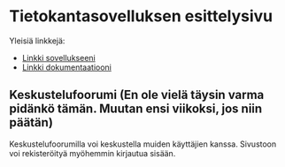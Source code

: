 
# Tietokantasovelluksen esittelysivu

Yleisiä linkkejä:

* [Linkki sovellukseeni](https://lehtjami.users.cs.helsinki.fi/tsoha)
* [Linkki dokumentaatiooni](https://github.com/kapistelijaJami/Tsoha-Bootstrap/blob/master/doc/dokumentaatio.pdf)

## Keskustelufoorumi (En ole vielä täysin varma pidänkö tämän. Muutan ensi viikoksi, jos niin päätän)

Keskustelufoorumilla voi keskustella muiden käyttäjien kanssa. Sivustoon voi rekisteröityä myöhemmin kirjautua sisään.
